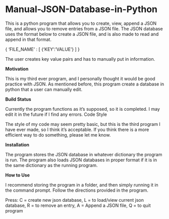 # Manual-JSON-Database-in-Python

This is a python program that allows you to create, view, append a JSON file, and allows you to remove entries from a JSON file. 
The JSON database uses the format below to create a JSON file, and is also made to read and append in that format. 

{ ‘FILE_NAME’ : [ {‘KEY’:’VALUE’} ] }

The user creates key value pairs and has to manually put in information. 

<b>Motivation</b>

This is my third ever program, and I personally thought it would be good practice with JSON. As mentioned before, this program create a database in python that a user can manually edit. 

<b>Build Status</b>

Currently the program functions as it’s supposed, so it is completed. I may edit it in the future if I find any errors.
Code Style

The style of my code may seem pretty basic, but this is the third program I have ever made, so I think it’s acceptable. If you think there is a more efficient way to do something, please let me know.   

<b>Installation</b> 

The program stores the JSON database in whatever dictionary the program is run. The program also loads JSON databases in proper format if it is in the same dictionary as the running program. 

<b>How to Use</b>

I recommend storing the program in a folder, and then simply running it in the command prompt. Follow the directions provided in the program. 

Press: C = create new json database, L = to load/view current json database, R = to remove an entry, A = Append a JSON file, Q = to quit program
